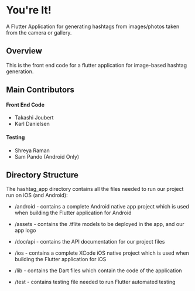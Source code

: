 # You're It!

A Flutter Application for generating hashtags from images/photos taken from the camera or gallery. 

## Overview
This is the front end code for a flutter application for image-based hashtag generation.

## Main Contributors
#### Front End Code
- Takashi Joubert
- Karl Danielsen

#### Testing
- Shreya Raman
- Sam Pando (Android Only)

## Directory Structure

The hashtag_app directory contains all the files needed to run our project run on iOS (and Android):

- /android -  contains a complete Android native app project which is used when building the Flutter application for Android

- /assets - contains the .tflite models to be deployed in the app, and our app logo

- /doc/api - contains the API documentation for our project files

- /ios - contains a complete XCode iOS native project which is used when building the Flutter application for iOS

- /lib - contains the Dart files which contain the code of the application
  
- /test - contains testing file needed to run Flutter automated testing
